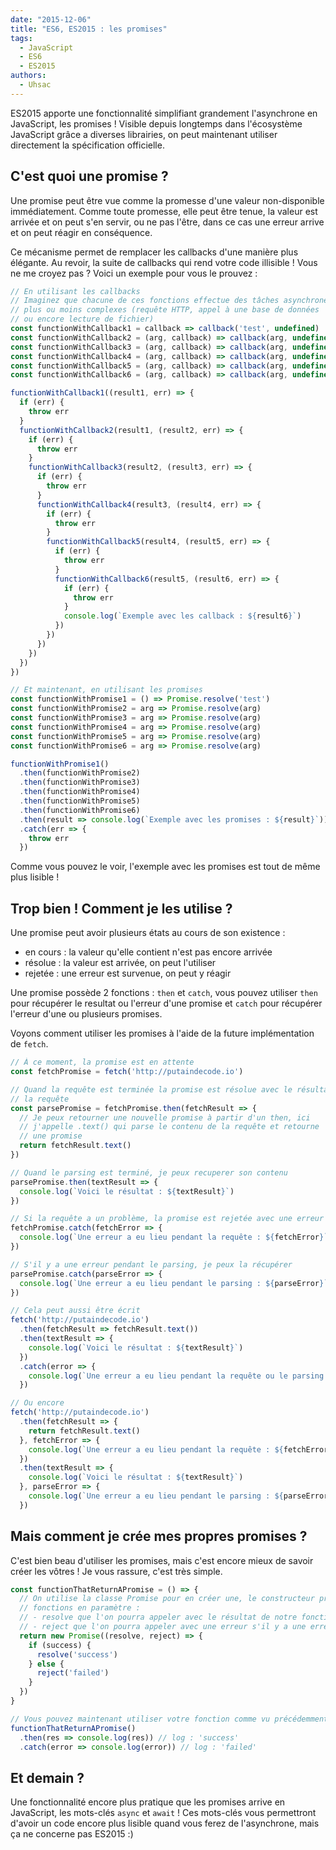 ```yaml
---
date: "2015-12-06"
title: "ES6, ES2015 : les promises"
tags:
  - JavaScript
  - ES6
  - ES2015
authors:
  - Uhsac
---
```


ES2015 apporte une fonctionnalité simplifiant grandement l'asynchrone en
JavaScript, les promises ! Visible depuis longtemps dans l'écosystème JavaScript
grâce a diverses librairies, on peut maintenant utiliser directement la
spécification officielle.

## C'est quoi une promise ?

Une promise peut être vue comme la promesse d'une valeur non-disponible
immédiatement. Comme toute promesse, elle peut être tenue, la valeur est arrivée
et on peut s'en servir, ou ne pas l'être, dans ce cas une erreur arrive et on
peut réagir en conséquence.

Ce mécanisme permet de remplacer les callbacks d'une manière plus élégante. Au
revoir, la suite de callbacks qui rend votre code illisible ! Vous ne me croyez
pas ? Voici un exemple pour vous le prouvez :

``` javascript
// En utilisant les callbacks
// Imaginez que chacune de ces fonctions effectue des tâches asynchrones
// plus ou moins complexes (requête HTTP, appel à une base de données
// ou encore lecture de fichier)
const functionWithCallback1 = callback => callback('test', undefined)
const functionWithCallback2 = (arg, callback) => callback(arg, undefined)
const functionWithCallback3 = (arg, callback) => callback(arg, undefined)
const functionWithCallback4 = (arg, callback) => callback(arg, undefined)
const functionWithCallback5 = (arg, callback) => callback(arg, undefined)
const functionWithCallback6 = (arg, callback) => callback(arg, undefined)

functionWithCallback1((result1, err) => {
  if (err) {
    throw err
  }
  functionWithCallback2(result1, (result2, err) => {
    if (err) {
      throw err
    }
    functionWithCallback3(result2, (result3, err) => {
      if (err) {
        throw err
      }
      functionWithCallback4(result3, (result4, err) => {
        if (err) {
          throw err
        }
        functionWithCallback5(result4, (result5, err) => {
          if (err) {
            throw err
          }
          functionWithCallback6(result5, (result6, err) => {
            if (err) {
              throw err
            }
            console.log(`Exemple avec les callback : ${result6}`)
          })
        })
      })
    })
  })
})

// Et maintenant, en utilisant les promises
const functionWithPromise1 = () => Promise.resolve('test')
const functionWithPromise2 = arg => Promise.resolve(arg)
const functionWithPromise3 = arg => Promise.resolve(arg)
const functionWithPromise4 = arg => Promise.resolve(arg)
const functionWithPromise5 = arg => Promise.resolve(arg)
const functionWithPromise6 = arg => Promise.resolve(arg)

functionWithPromise1()
  .then(functionWithPromise2)
  .then(functionWithPromise3)
  .then(functionWithPromise4)
  .then(functionWithPromise5)
  .then(functionWithPromise6)
  .then(result => console.log(`Exemple avec les promises : ${result}`))
  .catch(err => {
    throw err
  })
```

Comme vous pouvez le voir, l'exemple avec les promises est tout de même plus
lisible !

## Trop bien ! Comment je les utilise ?

Une promise peut avoir plusieurs états au cours de son existence :
- en cours : la valeur qu'elle contient n'est pas encore arrivée
- résolue : la valeur est arrivée, on peut l'utiliser
- rejetée : une erreur est survenue, on peut y réagir

Une promise possède 2 fonctions : `then` et `catch`, vous pouvez utiliser `then`
pour récupérer le resultat ou l'erreur d'une promise et `catch` pour récupérer
l'erreur d'une ou plusieurs promises.

Voyons comment utiliser les promises à l'aide de la future implémentation de
`fetch`.

``` javascript
// À ce moment, la promise est en attente
const fetchPromise = fetch('http://putaindecode.io')

// Quand la requête est terminée la promise est résolue avec le résultat de
// la requête
const parsePromise = fetchPromise.then(fetchResult => {
  // Je peux retourner une nouvelle promise à partir d'un then, ici
  // j'appelle .text() qui parse le contenu de la requête et retourne
  // une promise
  return fetchResult.text()
})

// Quand le parsing est terminé, je peux recuperer son contenu
parsePromise.then(textResult => {
  console.log(`Voici le résultat : ${textResult}`)
})

// Si la requête a un problème, la promise est rejetée avec une erreur
fetchPromise.catch(fetchError => {
  console.log(`Une erreur a eu lieu pendant la requête : ${fetchError}`)
})

// S'il y a une erreur pendant le parsing, je peux la récupérer
parsePromise.catch(parseError => {
  console.log(`Une erreur a eu lieu pendant le parsing : ${parseError}`)
})

// Cela peut aussi être écrit
fetch('http://putaindecode.io')
  .then(fetchResult => fetchResult.text())
  .then(textResult => {
    console.log(`Voici le résultat : ${textResult}`)
  })
  .catch(error => {
    console.log(`Une erreur a eu lieu pendant la requête ou le parsing : ${error}`)
  })

// Ou encore
fetch('http://putaindecode.io')
  .then(fetchResult => {
    return fetchResult.text()
  }, fetchError => {
    console.log(`Une erreur a eu lieu pendant la requête : ${fetchError}`)
  })
  .then(textResult => {
    console.log(`Voici le résultat : ${textResult}`)
  }, parseError => {
    console.log(`Une erreur a eu lieu pendant le parsing : ${parseError}`)
  })
```

## Mais comment je crée mes propres promises ?

C'est bien beau d'utiliser les promises, mais c'est encore mieux de savoir créer
les vôtres ! Je vous rassure, c'est très simple.

``` javascript
const functionThatReturnAPromise = () => {
  // On utilise la classe Promise pour en créer une, le constructeur prend 2
  // fonctions en paramètre :
  // - resolve que l'on pourra appeler avec le résultat de notre fonction
  // - reject que l'on pourra appeler avec une erreur s'il y a une erreur
  return new Promise((resolve, reject) => {
    if (success) {
      resolve('success')
    } else {
      reject('failed')
    }
  })
}

// Vous pouvez maintenant utiliser votre fonction comme vu précédemment
functionThatReturnAPromise()
  .then(res => console.log(res)) // log : 'success'
  .catch(error => console.log(error)) // log : 'failed'
```

## Et demain ?

Une fonctionnalité encore plus pratique que les promises arrive en JavaScript,
les mots-clés `async` et `await` ! Ces mots-clés vous permettront d'avoir un code
encore plus lisible quand vous ferez de l'asynchrone, mais ça ne concerne pas
ES2015 :)
